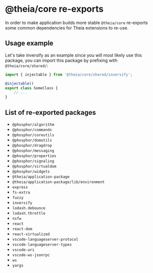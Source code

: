 # @theia/core re-exports

In order to make application builds more stable `@theia/core` re-exports some common dependencies
for Theia extensions to re-use.

## Usage example

Let's take inversify as an example since you will most likely use this package, you can import this
package by prefixing with `@theia/core/shared/`:

```ts
import { injectable } from '@theia/core/shared/inversify';

@injectable()
export class SomeClass {
    // ...
}
```

## List of re-exported packages

 - `@phosphor/algorithm`
 - `@phosphor/commands`
 - `@phosphor/coreutils`
 - `@phosphor/domutils`
 - `@phosphor/dragdrop`
 - `@phosphor/messaging`
 - `@phosphor/properties`
 - `@phosphor/signaling`
 - `@phosphor/virtualdom`
 - `@phosphor/widgets`
 - `@theia/application-package`
 - `@theia/application-package/lib/environment`
 - `express`
 - `fs-extra`
 - `fuzzy`
 - `inversify`
 - `lodash.debounce`
 - `lodash.throttle`
 - `nsfw`
 - `react`
 - `react-dom`
 - `react-virtualized`
 - `vscode-languageserver-protocol`
 - `vscode-languageserver-types`
 - `vscode-uri`
 - `vscode-ws-jsonrpc`
 - `ws`
 - `yargs`
